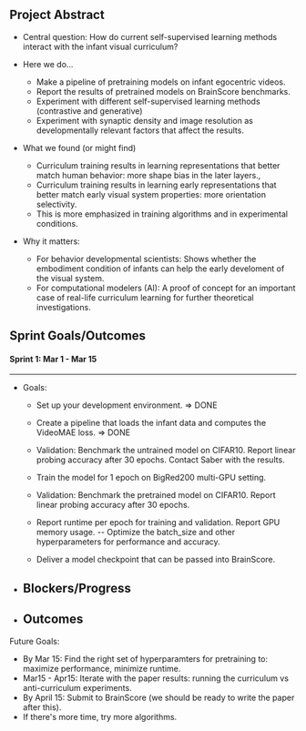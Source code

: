 ## Project Abstract 
- Central question: How do current self-supervised learning methods interact with the infant visual curriculum?
- Here we do...
	- Make a pipeline of pretraining models on infant egocentric videos.
	- Report the results of pretrained models on BrainScore benchmarks.
	- Experiment with different self-supervised learning methods (contrastive and generative)
	- Experiment with synaptic density and image resolution as developmentally relevant factors that affect the results.
	
- What we found (or might find)
	- Curriculum training results in learning representations that better match human behavior: more shape bias in the later layers., 
	- Curriculum training results in learning early representations that better match early visual system properties: more orientation selectivity.
	- This is more emphasized in <x> training algorithms and in <x> experimental conditions. 

- Why it matters:
	- For behavior developmental scientists: Shows whether the embodiment condition of infants can help the early develoment of the visual system. 
	- For computational modelers (AI): A proof of concept for an important case of real-life curriculum learning for further theoretical investigations.

## Sprint Goals/Outcomes

#### Sprint 1:  Mar 1 - Mar 15
---
- Goals:
	- Set up your development environment. => DONE
	- Create a pipeline that loads the infant data and computes the VideoMAE loss. => DONE
	- Validation: Benchmark the untrained model on CIFAR10. Report linear probing accuracy after 30 epochs. Contact Saber with the results.
	- Train the model for 1 epoch on BigRed200 multi-GPU setting.
	- Validation: Benchmark the pretrained model on CIFAR10. Report linear probing accuracy after 30 epochs.
	- Report runtime per epoch for training and validation. Report GPU memory usage.
	-- Optimize the batch_size and other hyperparameters for performance and accuracy.
	
	- Deliver a model checkpoint that can be passed into BrainScore.
	
- Blockers/Progress
	- 

- Outcomes
	- 



Future Goals:
- By Mar 15: Find the right set of hyperparamters for pretraining to: maximize performance, minimize runtime.
- Mar15 - Apr15: Iterate with the paper results: running the curriculum vs anti-curriculum experiments.
- By April 15: Submit to BrainScore (we should be ready to write the paper after this).
- If there's more time, try more algorithms.
